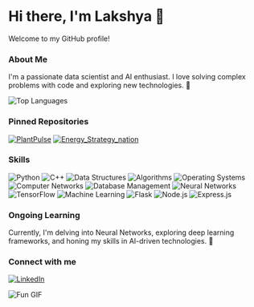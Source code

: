 
# Hi there, I'm Lakshya 👋
Welcome to my GitHub profile!

### About Me
I'm a passionate data scientist and AI enthusiast. I love solving complex problems with code and exploring new technologies. 🚀

![Top Languages](https://github-readme-stats.vercel.app/api/top-langs/?username=Vishu011&layout=compact&theme=radical)

### Pinned Repositories

[![PlantPulse](https://github-readme-stats.vercel.app/api/pin/?username=Vishu011&repo=PlantPulse&theme=radical)](https://github.com/Vishu011/PlantPulse)
[![Energy_Strategy_nation](https://github-readme-stats.vercel.app/api/pin/?username=Vishu011&repo=Energy_Strategy_nation&theme=radical)](https://github.com/Vishu011/Energy_Strategy_nation)


### Skills
![Python](https://img.shields.io/badge/-Python-3776AB?style=flat&logo=python&logoColor=white)
![C++](https://img.shields.io/badge/-C++-00599C?style=flat&logo=c%2b%2b&logoColor=white)
![Data Structures](https://img.shields.io/badge/-Data%20Structures-4CAF50?style=flat&logo=data%20structures)
![Algorithms](https://img.shields.io/badge/-Algorithms-FF6F00?style=flat&logo=algorithms)
![Operating Systems](https://img.shields.io/badge/-OS-007ACC?style=flat&logo=windows&logoColor=white)
![Computer Networks](https://img.shields.io/badge/-CN-00BFFF?style=flat&logo=network-wired)
![Database Management](https://img.shields.io/badge/-DBMS-FFD700?style=flat&logo=mysql&logoColor=black)
![Neural Networks](https://img.shields.io/badge/-Neural%20Networks-8A2BE2?style=flat&logo=deep-learning)
![TensorFlow](https://img.shields.io/badge/-TensorFlow-FF6F00?style=flat&logo=tensorflow&logoColor=white)
![Machine Learning](https://img.shields.io/badge/-Machine%20Learning-00BFFF?style=flat&logo=machine-learning)
![Flask](https://img.shields.io/badge/-Flask-000000?style=flat&logo=flask)
![Node.js](https://img.shields.io/badge/-Node.js-339933?style=flat&logo=node.js)
![Express.js](https://img.shields.io/badge/-Express.js-000000?style=flat&logo=express&logoColor=white)

### Ongoing Learning
Currently, I'm delving into Neural Networks, exploring deep learning frameworks, and honing my skills in AI-driven technologies. 🚀

### Connect with me
[![LinkedIn](https://img.shields.io/badge/-LinkedIn-0A66C2?style=flat&logo=linkedin&logoColor=white)](https://www.linkedin.com/in/lakshya-dadhich-63208123b)

![Fun GIF](https://media.giphy.com/media/JIX9t2j0ZTN9S/giphy.gif)


